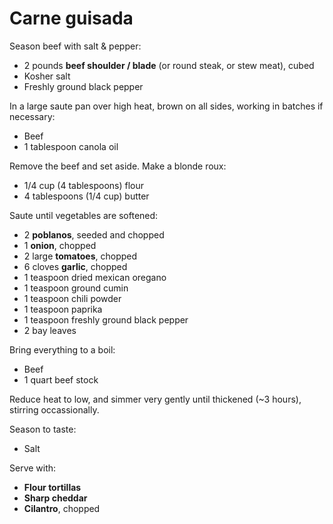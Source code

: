 Carne guisada
=============

Season beef with salt & pepper:

- 2 pounds **beef shoulder / blade** (or round steak, or stew meat), cubed
- Kosher salt
- Freshly ground black pepper

In a large saute pan over high heat, brown on all sides, working in batches if necessary:

- Beef
- 1 tablespoon canola oil

Remove the beef and set aside. Make a blonde roux:

- 1/4 cup (4 tablespoons) flour
- 4 tablespoons (1/4 cup) butter

Saute until vegetables are softened:

- 2 **poblanos**, seeded and chopped
- 1 **onion**, chopped
- 2 large **tomatoes**, chopped
- 6 cloves **garlic**, chopped
- 1 teaspoon dried mexican oregano
- 1 teaspoon ground cumin
- 1 teaspoon chili powder
- 1 teaspoon paprika
- 1 teaspoon freshly ground black pepper
- 2 bay leaves

Bring everything to a boil:

- Beef
- 1 quart beef stock

Reduce heat to low, and simmer very gently until thickened (~3 hours), stirring occassionally.

Season to taste:

- Salt

Serve with:

- **Flour tortillas**
- **Sharp cheddar**
- **Cilantro**, chopped
